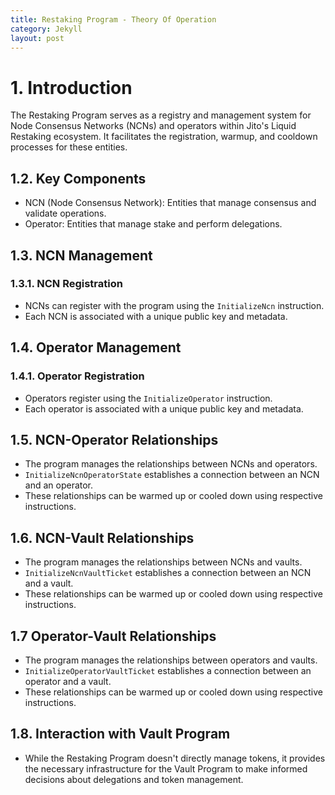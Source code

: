 ```yaml
---
title: Restaking Program - Theory Of Operation
category: Jekyll
layout: post
---
```


# 1. Introduction

The Restaking Program serves as a registry and management system for Node Consensus Networks (NCNs) and operators within Jito's Liquid Restaking ecosystem. It facilitates the registration, warmup, and cooldown processes for these entities.

## 1.2. Key Components

- NCN (Node Consensus Network): Entities that manage consensus and validate operations.
- Operator: Entities that manage stake and perform delegations.

## 1.3. NCN Management

### 1.3.1. NCN Registration
- NCNs can register with the program using the `InitializeNcn` instruction.
- Each NCN is associated with a unique public key and metadata.

## 1.4. Operator Management

### 1.4.1. Operator Registration
- Operators register using the `InitializeOperator` instruction.
- Each operator is associated with a unique public key and metadata.

## 1.5. NCN-Operator Relationships

- The program manages the relationships between NCNs and operators.
- `InitializeNcnOperatorState` establishes a connection between an NCN and an operator.
- These relationships can be warmed up or cooled down using respective instructions.

## 1.6. NCN-Vault Relationships

- The program manages the relationships between NCNs and vaults.
- `InitializeNcnVaultTicket` establishes a connection between an NCN and a vault.
- These relationships can be warmed up or cooled down using respective instructions.

## 1.7 Operator-Vault Relationships

- The program manages the relationships between operators and vaults.
- `InitializeOperatorVaultTicket` establishes a connection between an operator and a vault.
- These relationships can be warmed up or cooled down using respective instructions.


## 1.8. Interaction with Vault Program

- While the Restaking Program doesn't directly manage tokens, it provides the necessary infrastructure for the Vault Program to make informed decisions about delegations and token management.
